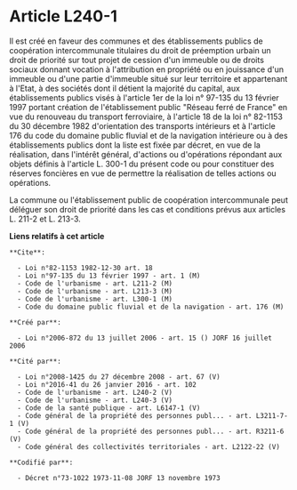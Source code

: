# Article L240-1

Il est créé en faveur des communes et des établissements publics de coopération intercommunale titulaires du droit de
préemption urbain un droit de priorité sur tout projet de cession d'un immeuble ou de droits sociaux donnant vocation à
l'attribution en propriété ou en jouissance d'un immeuble ou d'une partie d'immeuble situé sur leur territoire et appartenant
à l'Etat, à des sociétés dont il détient la majorité du capital, aux établissements publics visés à l'article 1er de la loi
n° 97-135 du 13 février 1997 portant création de l'établissement public "Réseau ferré de France" en vue du renouveau du
transport ferroviaire, à l'article 18 de la loi n° 82-1153 du 30 décembre 1982 d'orientation des transports intérieurs et à
l'article 176 du code du domaine public fluvial et de la navigation intérieure ou à des établissements publics dont la liste
est fixée par décret, en vue de la réalisation, dans l'intérêt général, d'actions ou d'opérations répondant aux objets
définis à l'article L. 300-1 du présent code ou pour constituer des réserves foncières en vue de permettre la réalisation de
telles actions ou opérations.

La commune ou l'établissement public de coopération intercommunale peut déléguer son droit de priorité dans les cas et
conditions prévus aux articles L. 211-2 et L. 213-3.

**Liens relatifs à cet article**

	**Cite**:

	  - Loi n°82-1153 1982-12-30 art. 18
	  - Loi n°97-135 du 13 février 1997 - art. 1 (M)
	  - Code de l'urbanisme - art. L211-2 (M)
	  - Code de l'urbanisme - art. L213-3 (M)
	  - Code de l'urbanisme - art. L300-1 (M)
	  - Code du domaine public fluvial et de la navigation - art. 176 (M)

	**Créé par**:

	  - Loi n°2006-872 du 13 juillet 2006 - art. 15 () JORF 16 juillet 2006

	**Cité par**:

	  - Loi n°2008-1425 du 27 décembre 2008 - art. 67 (V)
	  - Loi n°2016-41 du 26 janvier 2016 - art. 102
	  - Code de l'urbanisme - art. L240-2 (V)
	  - Code de l'urbanisme - art. L240-3 (V)
	  - Code de la santé publique - art. L6147-1 (V)
	  - Code général de la propriété des personnes publ... - art. L3211-7-1 (V)
	  - Code général de la propriété des personnes publ... - art. R3211-6 (V)
	  - Code général des collectivités territoriales - art. L2122-22 (V)

	**Codifié par**:

	  - Décret n°73-1022 1973-11-08 JORF 13 novembre 1973
